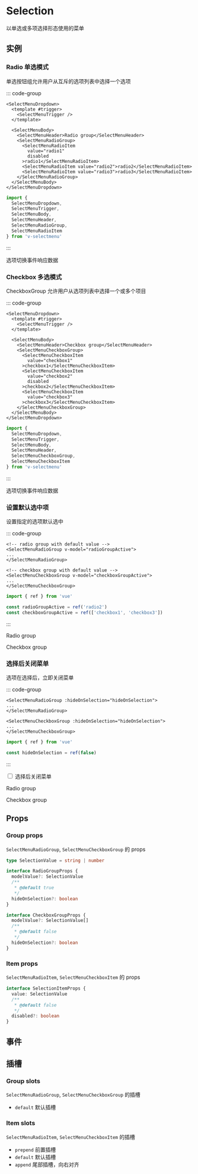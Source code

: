 # Selection

以单选或多项选择形态使用的菜单

## 实例

<script setup>
import LogDataPrinter from '@/views/components/LogDataPrinter.vue'
import {
  MenuRadioWithLogs,
  MenuRadioGroupWithValue,
  MenuCheckboxWithLogs,
  MenuCheckboxGroupWithValue,
  CloseAfterSelection
} from '@/script/selectmenu/selection'

const { logs, MenuRadioGroupNormal } = MenuRadioWithLogs()
const { logs: checkboxesLogs, MenuCheckboxGroupNormal } = MenuCheckboxWithLogs()
const {
  hideOnSelection,
  MenuRadioGroupHide,
  MenuCheckboxGroupHide
} = CloseAfterSelection()
</script>

### Radio 单选模式

单选按钮组允许用户从互斥的选项列表中选择一个选项

::: code-group

```vue-html
<SelectMenuDropdown>
  <template #trigger>
    <SelectMenuTrigger />
  </template>

  <SelectMenuBody>
    <SelectMenuHeader>Radio group</SelectMenuHeader>
    <SelectMenuRadioGroup>
      <SelectMenuRadioItem
        value="radio1"
        disabled
      >radio1</SelectMenuRadioItem>
      <SelectMenuRadioItem value="radio2">radio2</SelectMenuRadioItem>
      <SelectMenuRadioItem value="radio3">radio3</SelectMenuRadioItem>
    </SelectMenuRadioGroup>
  </SelectMenuBody>
</SelectMenuDropdown>
```

```ts
import {
  SelectMenuDropdown,
  SelectMenuTrigger,
  SelectMenuBody,
  SelectMenuHeader,
  SelectMenuRadioGroup,
  SelectMenuRadioItem
} from 'v-selectmenu'
```

:::

<MenuRadioGroupNormal />

选项切换事件响应数据

<LogDataPrinter
  title="事件响应数据日志"
  :logs="logs"
/>

### Checkbox 多选模式

CheckboxGroup 允许用户从选项列表中选择一个或多个项目

::: code-group

```vue-html
<SelectMenuDropdown>
  <template #trigger>
    <SelectMenuTrigger />
  </template>

  <SelectMenuBody>
    <SelectMenuHeader>Checkbox group</SelectMenuHeader>
    <SelectMenuCheckboxGroup>
      <SelectMenuCheckboxItem
        value="checkbox1"
      >checkbox1</SelectMenuCheckboxItem>
      <SelectMenuCheckboxItem
        value="checkbox2"
        disabled
      >checkbox2</SelectMenuCheckboxItem>
      <SelectMenuCheckboxItem
        value="checkbox3"
      >checkbox3</SelectMenuCheckboxItem>
    </SelectMenuCheckboxGroup>
  </SelectMenuBody>
</SelectMenuDropdown>
```

```ts
import {
  SelectMenuDropdown,
  SelectMenuTrigger,
  SelectMenuBody,
  SelectMenuHeader,
  SelectMenuCheckboxGroup,
  SelectMenuCheckboxItem
} from 'v-selectmenu'
```

:::

<MenuCheckboxGroupNormal />

选项切换事件响应数据

<LogDataPrinter
  title="事件响应数据日志"
  :logs="checkboxesLogs"
/>

### 设置默认选中项

设置指定的选项默认选中

::: code-group

```vue-html
<!-- radio group with default value -->
<SelectMenuRadioGroup v-model="radioGroupActive">
...
</SelectMenuRadioGroup>

<!-- checkbox group with default value -->
<SelectMenuCheckboxGroup v-model="checkboxGroupActive">
...
</SelectMenuCheckboxGroup>
```

```ts
import { ref } from 'vue'

const radioGroupActive = ref('radio2')
const checkboxGroupActive = ref(['checkbox1', 'checkbox3'])
```

:::

Radio group

<MenuRadioGroupWithValue />

Checkbox group

<MenuCheckboxGroupWithValue />

### 选择后关闭菜单

选项在选择后，立即关闭菜单

::: code-group

```vue-html
<SelectMenuRadioGroup :hideOnSelection="hideOnSelection">
...
</SelectMenuRadioGroup>

<SelectMenuCheckboxGroup :hideOnSelection="hideOnSelection">
...
</SelectMenuCheckboxGroup>
```

```ts
import { ref } from 'vue'

const hideOnSelection = ref(false)
```

:::

<div class="form-check form-switch d-flex align-items-center">
  <input
    class="form-check-input me-3"
    type="checkbox"
    role="switch"
    id="switch-hide-on-selection"
    v-model="hideOnSelection"
  >
  <label
    class="form-check-label"
    for="switch-hide-on-selection"
  >选择后关闭菜单</label>
</div>

Radio group

<MenuRadioGroupHide />

Checkbox group

<MenuCheckboxGroupHide />

## Props

### Group props

`SelectMenuRadioGroup`, `SelectMenuCheckboxGroup` 的 props

```ts
type SelectionValue = string | number

interface RadioGroupProps {
  modelValue?: SelectionValue
  /**
   * @default true
   */
  hideOnSelection?: boolean
}

interface CheckboxGroupProps {
  modelValue?: SelectionValue[]
  /**
   * @default false
   */
  hideOnSelection?: boolean
}
```

### Item props

`SelectMenuRadioItem`, `SelectMenuCheckboxItem` 的 props

```ts
interface SelectionItemProps {
  value: SelectionValue
  /**
   * @default false
   */
  disabled?: boolean
}
```

## 事件

## 插槽

### Group slots

`SelectMenuRadioGroup`, `SelectMenuCheckboxGroup` 的插槽

- `default` 默认插槽

### Item slots

`SelectMenuRadioItem`, `SelectMenuCheckboxItem` 的插槽

- `prepend` 前置插槽
- `default` 默认插槽
- `append` 尾部插槽，向右对齐

